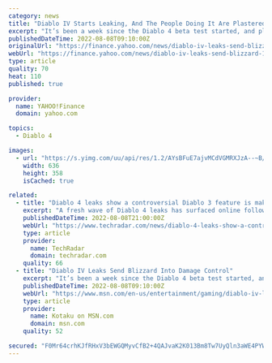```yaml
---
category: news
title: "Diablo IV Starts Leaking, And The People Doing It Are Plastered All Over It"
excerpt: "It’s been a week since the Diablo 4 beta test started, and players are already leaking footage of the game on the internet. What’s funny is that the screenshots have the testers’ identifying number ..."
publishedDateTime: 2022-08-08T09:10:00Z
originalUrl: "https://finance.yahoo.com/news/diablo-iv-leaks-send-blizzard-161000016.html"
webUrl: "https://finance.yahoo.com/news/diablo-iv-leaks-send-blizzard-161000016.html"
type: article
quality: 70
heat: 110
published: true

provider:
  name: YAHOO!Finance
  domain: yahoo.com

topics:
  - Diablo 4

images:
  - url: "https://s.yimg.com/uu/api/res/1.2/AYsBFuE7ajvMCdVGMRXJzA--~B/aD0zNTg7dz02MzY7YXBwaWQ9eXRhY2h5b24-/https://media.zenfs.com/en/kotaku_564/812b835518191f16ed3489d3be2e9717"
    width: 636
    height: 358
    isCached: true

related:
  - title: "Diablo 4 leaks show a controversial Diablo 3 feature is making a comeback"
    excerpt: "A fresh wave of Diablo 4 leaks has surfaced online following a private playtest, suggesting a controversial feature from its predecessor is making a return. A Smart Loot system was first introduced in ..."
    publishedDateTime: 2022-08-08T21:00:00Z
    webUrl: "https://www.techradar.com/news/diablo-4-leaks-show-a-controversial-diablo-3-feature-is-making-a-comeback"
    type: article
    provider:
      name: TechRadar
      domain: techradar.com
    quality: 66
  - title: "Diablo IV Leaks Send Blizzard Into Damage Control"
    excerpt: "It’s been a week since the Diablo 4 beta test started, and players are already leaking footage of the game on the internet. What’s funny is that the screenshots have the testers’ identifying number ..."
    publishedDateTime: 2022-08-08T09:10:00Z
    webUrl: "https://www.msn.com/en-us/entertainment/gaming/diablo-iv-leaks-send-blizzard-into-damage-control/ar-AA10rzqK"
    type: article
    provider:
      name: Kotaku on MSN.com
      domain: msn.com
    quality: 52

secured: "F0Mr64crhKJfRHxV3bEWGQMyvCfB2+4QAJvaK2K013Bm8Tw7UyQln3aWE4PYWgseU2VQFuZG2Se6fz+gTgrVOmTLbjHMoWw0o82cHJP9mvebiiHFPoi9mp1jTZ/wZf+u4ccVJVjybQxiYPOUGSzCK3YpkjGTOFCkb1oeJcU6xaZ10PoAbFhnzLhu37Mdzr48SEqdtXRVi03mmGUAB484+jCU3vrPutOgLT72I7uBJyR5UzRQh/oCZkfJmH6guLS0J8JUz9ivypkNfmauBucfF+aJfMH1yCR/sieGEQxkUWMMfvj5jyoR+2e+JHmJ7xGa+t7c4mUVV4XqfuOvSqB722wf0B0l5dkiYfysi6mxlvQ=;MMpKy57qV6cMX9v4aFZ0kg=="
---
```


